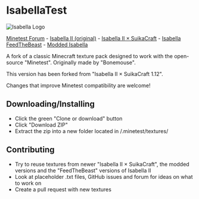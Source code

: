 # IsabellaTest

![Isabella Logo](https://raw.githubusercontent.com/zayuim/IsabellaTest/master/screenshot.png)

[Minetest Forum](https://forum.minetest.net/viewtopic.php?f=4&t=21523) - [Isabella II (original)](https://www.minecraftforum.net/forums/mapping-and-modding-java-edition/resource-packs/1226573-16x-1-5-isabella-ii-1-5v2-i-got-yer-redstone-here) - [Isabella II × SuikaCraft](https://github.com/yurisuika/SuikaCraft) - [Isabella FeedTheBeast](https://github.com/MinecraftModArchive/Isabella-II-FTB) - [Modded Isabella](https://github.com/Gnomeo/Modded_Isabella)

A fork of a classic Minecraft texture pack designed to work with the open-source "Minetest". Originally made by "Bonemouse".

This version has been forked from "Isabella II × SuikaCraft 1.12".

Changes that improve Minetest compatibility are welcome!

## Downloading/Installing

* Click the green "Clone or download" button
* Click "Download ZIP"
* Extract the zip into a new folder located in /.minetest/textures/

## Contributing

* Try to reuse textures from newer "Isabella II × SuikaCraft", the modded versions and the "FeedTheBeast" versions of Isabella II
* Look at placeholder .txt files, GitHub issues and forum for ideas on what to work on
* Create a pull request with new textures
